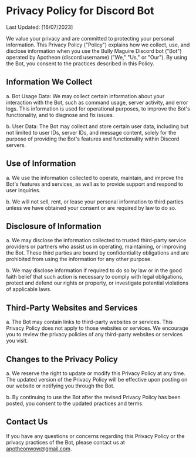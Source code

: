 # Privacy Policy for Discord Bot

Last Updated: [16/07/2023]

We value your privacy and are committed to protecting your personal information. This Privacy Policy ("Policy") explains how we collect, use, and disclose information when you use the Bully Maguire Discord bot ("Bot") operated by Apotheon (discord username) ("We," "Us," or "Our"). By using the Bot, you consent to the practices described in this Policy.

## Information We Collect

a. Bot Usage Data: We may collect certain information about your interaction with the Bot, such as command usage, server activity, and error logs. This information is used for operational purposes, to improve the Bot's functionality, and to diagnose and fix issues.

b. User Data: The Bot may collect and store certain user data, including but not limited to user IDs, server IDs, and message content, solely for the purpose of providing the Bot's features and functionality within Discord servers.

## Use of Information

a. We use the information collected to operate, maintain, and improve the Bot's features and services, as well as to provide support and respond to user inquiries.

b. We will not sell, rent, or lease your personal information to third parties unless we have obtained your consent or are required by law to do so.

## Disclosure of Information

a. We may disclose the information collected to trusted third-party service providers or partners who assist us in operating, maintaining, or improving the Bot. These third parties are bound by confidentiality obligations and are prohibited from using the information for any other purpose.

b. We may disclose information if required to do so by law or in the good faith belief that such action is necessary to comply with legal obligations, protect and defend our rights or property, or investigate potential violations of applicable laws.

## Third-Party Websites and Services

a. The Bot may contain links to third-party websites or services. This Privacy Policy does not apply to those websites or services. We encourage you to review the privacy policies of any third-party websites or services you visit.

## Changes to the Privacy Policy

a. We reserve the right to update or modify this Privacy Policy at any time. The updated version of the Privacy Policy will be effective upon posting on our website or notifying you through the Bot.

b. By continuing to use the Bot after the revised Privacy Policy has been posted, you consent to the updated practices and terms.

## Contact Us

If you have any questions or concerns regarding this Privacy Policy or the privacy practices of the Bot, please contact us at apotheonwow@gmail.com.
